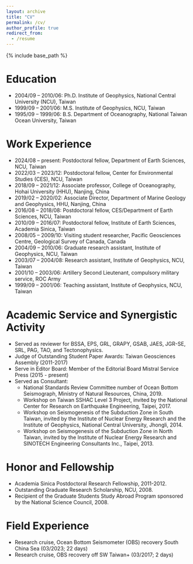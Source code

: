 ```yaml
---
layout: archive
title: "CV"
permalink: /cv/
author_profile: true
redirect_from:
  - /resume
---
```


{% include base_path %}

Education
======
* 2004/09 – 2010/06: Ph.D. Institute of Geophysics, National Central University (NCU), Taiwan
*	1999/09 – 2001/06: M.S. Institute of Geophysics, NCU, Taiwan
*	1995/09 – 1999/06: B.S. Department of Oceanography, National Taiwan Ocean University, Taiwan

Work Experience
======
*	2024/08 – present: Postdoctoral fellow, Department of Earth Sciences, NCU, Taiwan
*	2022/03 – 2023/12: Postdoctoral fellow, Center for Environmental Studies (CES), NCU, Taiwan
*	2018/09 – 2021/12: Associate professor, College of Oceanography, Hohai University (HHU), Nanjing, China
*	2019/02 – 2020/02: Associate Director, Department of Marine Geology and Geophysics, HHU, Nanjing, China
*	2016/08 – 2018/08: Postdoctoral fellow, CES/Department of Earth Sciences, NCU, Taiwan
*	2010/09 – 2016/07: Postdoctoral fellow, Institute of Earth Sciences, Academia Sinica, Taiwan
*	2008/05 – 2009/10: Visiting student researcher, Pacific Geosciences Centre, Geological Survey of Canada, Canada
*	2004/09 – 2010/06: Graduate research assistant, Institute of Geophysics, NCU, Taiwan
*	2003/07 – 2004/08: Research assistant, Institute of Geophysics, NCU, Taiwan
*	2001/10 – 2003/06: Artillery Second Lieutenant, compulsory military service, ROC Army
*	1999/09 – 2001/06: Teaching assistant, Institute of Geophysics, NCU, Taiwan
  
Academic Service and Synergistic Activity
======
* Served as reviewer for BSSA, EPS, GRL, GRAPY, GSAB, JAES, JGR-SE, SRL, PAG, TAO, and Tectonophysics.
* Judge of Outstanding Student Paper Awards: Taiwan Geosciences Assembly (2011-2017)
* Serve in Editor Board: Member of the Editorial Board Mistral Service Press (2015 - present)
* Served as Consultant:
  * National Standards Review Committee number of Ocean Bottom Seismograph, Ministry of Natural Resources, China, 2019.
  * Workshop on Taiwan SSHAC Level 3 Project, invited by the National Center for Research on Earthquake Engineering, Taipei, 2017.
  * Workshop on Seismogenesis of the Subduction Zone in South Taiwan, invited by the Institute of Nuclear Energy Research and the Institute of Geophysics, National Central University, Jhongli, 2014.
  * Workshop on Seismogenesis of the Subduction Zone in North Taiwan, invited by the Institute of Nuclear Energy Research and SINOTECH Engineering Consultants Inc., Taipei, 2013.

Honor and Fellowship
======
*	Academia Sinica Postdoctoral Research Fellowship, 2011-2012.
*	Outstanding Graduate Research Scholarship, NCU, 2008.
*	Recipient of the Graduate Students Study Abroad Program sponsored by the National Science Council, 2008.

Field Experience
======
*	Research cruise, Ocean Bottom Seismometer (OBS) recovery South China Sea (03/2023; 22 days)
*	Research cruise, OBS recovery off SW Taiwan+ (03/2017; 2 days)
